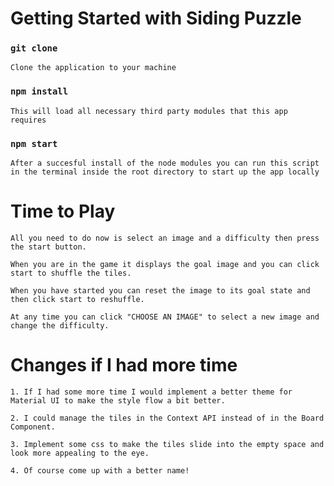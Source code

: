 # Getting Started with Siding Puzzle

### `git clone`

    Clone the application to your machine

### `npm install`

    This will load all necessary third party modules that this app requires

### `npm start`

    After a succesful install of the node modules you can run this script in the terminal inside the root directory to start up the app locally

# Time to Play

    All you need to do now is select an image and a difficulty then press the start button.

    When you are in the game it displays the goal image and you can click start to shuffle the tiles.

    When you have started you can reset the image to its goal state and then click start to reshuffle.

    At any time you can click "CHOOSE AN IMAGE" to select a new image and change the difficulty.

# Changes if I had more time

    1. If I had some more time I would implement a better theme for Material UI to make the style flow a bit better.

    2. I could manage the tiles in the Context API instead of in the Board Component.

    3. Implement some css to make the tiles slide into the empty space and look more appealing to the eye.

    4. Of course come up with a better name!
